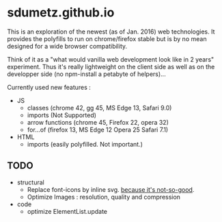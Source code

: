 # sdumetz.github.io

This is an exploration of the newest (as of Jan. 2016) web technologies. It provides the polyfills to run on chrome/firefox stable but is by no mean designed for a wide browser compatibility.

Think of it as a "what would vanilla web development look like in 2 years" experiment. Thus it's really lightweight on the client side as well as on the developper side (no npm-install a petabyte of helpers)...

Currently used new features :
- JS
  - classes (chrome 42, gg 45, MS Edge 13, Safari 9.0)
  - imports (Not Supported)
  - arrow functions (chrome 45, Firefox 22, opera 32)
  - for...of (firefox 13, MS Edge 12 Opera 25 Safari 7.1)
- HTML
  - imports (easily polyfilled. Not important.)


## TODO

- structural
  - Replace font-icons by inline svg. [because it's not-so-good](http://blog.cloudfour.com/seriously-dont-use-icon-fonts/).
  - Optimize Images : resolution, quality and compression
- code
  - optimize ElementList.update
